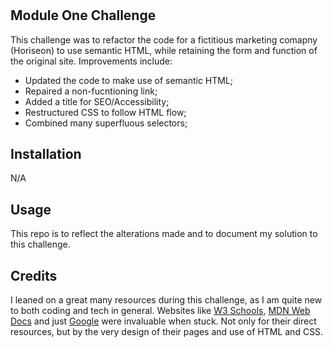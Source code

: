 # <Horiseon Digital Marketing Optimization>

## Module One Challenge

This challenge was to refactor the code for a fictitious marketing comapny (Horiseon) to use semantic HTML, while retaining the form and function of the original site.  Improvements include:

- Updated the code to make use of semantic HTML;
- Repaired a non-fucntioning link;
- Added a title for SEO/Accessibility;
- Restructured CSS to follow HTML flow;
- Combined many superfluous selectors;

## Installation

N/A

## Usage

This repo is to reflect the alterations made and to document my solution to this challenge.

## Credits

I leaned on a great many resources during this challenge, as I am quite new to both coding and tech in general. Websites like [W3 Schools](https://www.w3schools.com), [MDN Web Docs](https://developer.mozilla.org) and just [Google](https://www.google.com) were invaluable when stuck. Not only for their direct resources, but by the very design of their pages and use of HTML and CSS.
